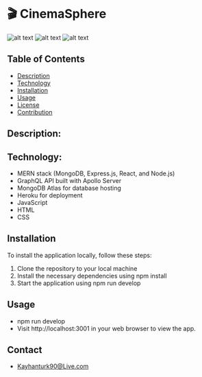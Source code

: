 # 🎬 CinemaSphere

![alt text]()
![alt text]()
![alt text]()

## Table of Contents

- [Description](#description)
- [Technology](#Technology)
- [Installation](#installation)
- [Usage](#usage)
- [License](#license)
- [Contribution](#contribution)

## Description:

## Technology:

- MERN stack (MongoDB, Express.js, React, and Node.js)
- GraphQL API built with Apollo Server
- MongoDB Atlas for database hosting
- Heroku for deployment
- JavaScript
- HTML
- CSS

## Installation

To install the application locally, follow these steps:

1. Clone the repository to your local machine
2. Install the necessary dependencies using npm install
3. Start the application using npm run develop

## Usage

- npm run develop
- Visit http://localhost:3001 in your web browser to view the app.

## Contact

- Kayhanturk90@Live.com
